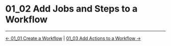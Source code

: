 # 01_02 Add Jobs and Steps to a Workflow

<!-- FooterStart -->
---
[← 01_01 Create a Workflow](../01_01_create_a_workflow/README.md) | [01_03 Add Actions to a Workflow →](../01_03_add_actions_to_a_workflow/README.md)
<!-- FooterEnd -->

